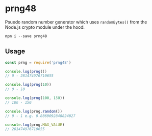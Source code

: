 # prng48

Psuedo random number generator which uses `randomBytes()` from the Node.js crypto module under the hood.

``` javascript
npm i --save prng48
```

## Usage
``` javascript
const prng = require('prng48')

console.log(prng())
// 0 - 281474976710655

console.log(prng(10))
// 0 - 10

console.log(prng(100, 150))
// 100 - 150

console.log(prng.random())
// 0 - 1 e.g. 0.8869092848824027

console.log(prng.MAX_VALUE)
// 281474976710655
```
